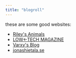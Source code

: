 ```yaml
---
title: "blogroll"
---
```


these are some good websites:

- [Riley's Animals](https://rileysanimals.blogspot.com/)
- [LOW<-TECH MAGAZINE](https://solar.lowtechmagazine.com/)
- [Varxy's Blog](https://blog.vaxry.net/)
- [jonashietala.se](https://www.jonashietala.se/)
